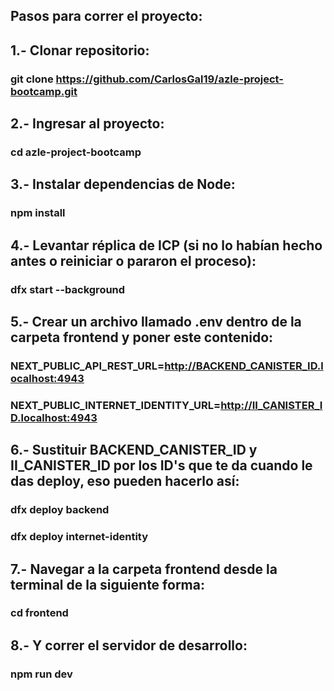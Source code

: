 ## Pasos para correr el proyecto:

## 1.- Clonar repositorio:

### git clone https://github.com/CarlosGal19/azle-project-bootcamp.git 

## 2.- Ingresar al proyecto:

### cd azle-project-bootcamp

## 3.- Instalar dependencias de Node:

### npm install

## 4.- Levantar réplica de ICP (si no lo habían hecho antes o reiniciar o pararon el proceso):

### dfx start --background

## 5.- Crear un archivo llamado .env dentro de la carpeta frontend y poner este contenido:

### NEXT_PUBLIC_API_REST_URL=http://BACKEND_CANISTER_ID.localhost:4943
### NEXT_PUBLIC_INTERNET_IDENTITY_URL=http://II_CANISTER_ID.localhost:4943

## 6.- Sustituir BACKEND_CANISTER_ID y II_CANISTER_ID por los ID's que te da cuando le das deploy, eso pueden hacerlo así:

### dfx deploy backend
### dfx deploy internet-identity

## 7.- Navegar a la carpeta frontend desde la terminal de la siguiente forma:

### cd frontend

## 8.- Y correr el servidor de desarrollo:

### npm run dev
